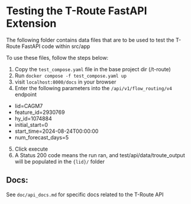 # Testing the T-Route FastAPI Extension

The following folder contains data files that are to be used to test the T-Route FastAPI code within src/app

To use these files, follow the steps below:

1. Copy the `test_compose.yaml` file in the base project dir (/t-route)
2. Run `docker compose -f test_compose.yaml up`
3. visit `localhost:8000/docs` in your browser
4. Enter the following parameters into the `/api/v1/flow_routing/v4` endpoint
- lid=CAGM7
- feature_id=2930769
- hy_id=1074884
- initial_start=0
- start_time=2024-08-24T00:00:00
- num_forecast_days=5
5. Click execute
6. A Status 200 code means the run ran, and test/api/data/troute_output will be populated in the `{lid}/` folder

## Docs:
See `doc/api_docs.md` for specific docs related to the T-Route API